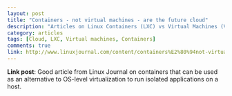 ```yaml
---
layout: post
title: "Containers - not virtual machines - are the future cloud"
description: "Articles on Linux Containers (LXC) vs Virtual Machines (VM)"
category: articles
tags: [Cloud, LXC, Virtual machines, Containers]
comments: true
link: http://www.linuxjournal.com/content/containers%E2%80%94not-virtual-machines%E2%80%94are-future-cloud
---
```


**Link post**: Good article from Linux Journal on containers that can be used as an alternative to OS-level virtualization to run isolated applications on a host.
